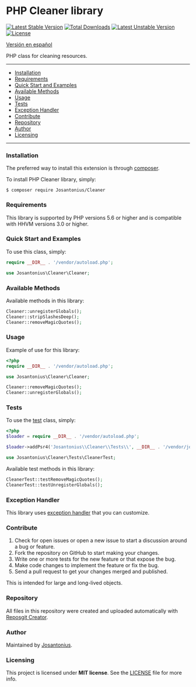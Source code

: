 # PHP Cleaner library

[![Latest Stable Version](https://poser.pugx.org/josantonius/cleaner/v/stable)](https://packagist.org/packages/josantonius/cleaner) [![Total Downloads](https://poser.pugx.org/josantonius/cleaner/downloads)](https://packagist.org/packages/josantonius/cleaner) [![Latest Unstable Version](https://poser.pugx.org/josantonius/cleaner/v/unstable)](https://packagist.org/packages/josantonius/cleaner) [![License](https://poser.pugx.org/josantonius/cleaner/license)](https://packagist.org/packages/josantonius/cleaner)

[Versión en español](README-ES.md)

PHP class for cleaning resources.

---

- [Installation](#installation)
- [Requirements](#requirements)
- [Quick Start and Examples](#quick-start-and-examples)
- [Available Methods](#available-methods)
- [Usage](#usage)
- [Tests](#tests)
- [Exception Handler](#exception-handler)
- [Contribute](#contribute)
- [Repository](#repository)
- [Author](#author)
- [Licensing](#licensing)

---

### Installation

The preferred way to install this extension is through [composer](http://getcomposer.org/download/).

To install PHP Cleaner library, simply:

    $ composer require Josantonius/Cleaner

### Requirements

This library is supported by PHP versions 5.6 or higher and is compatible with HHVM versions 3.0 or higher.

### Quick Start and Examples

To use this class, simply:

```php
require __DIR__ . '/vendor/autoload.php';

use Josantonius\Cleaner\Cleaner;
```
### Available Methods

Available methods in this library:

```php
Cleaner::unregisterGlobals();
Cleaner::stripSlashesDeep();
Cleaner::removeMagicQuotes();
```
### Usage

Example of use for this library:

```php
<?php
require __DIR__ . '/vendor/autoload.php';

use Josantonius\Cleaner\Cleaner;

Cleaner::removeMagicQuotes();
Cleaner::unregisterGlobals();
```

### Tests 

To use the [test](tests) class, simply:

```php
<?php
$loader = require __DIR__ . '/vendor/autoload.php';

$loader->addPsr4('Josantonius\\Cleaner\\Tests\\', __DIR__ . '/vendor/josantonius/cleaner/tests');

use Josantonius\Cleaner\Tests\CleanerTest;

```
Available test methods in this library:

```php
CleanerTest::testRemoveMagicQuotes();
CleanerTest::testUnregisterGlobals();
```

### Exception Handler

This library uses [exception handler](src/Exception) that you can customize.
### Contribute
1. Check for open issues or open a new issue to start a discussion around a bug or feature.
1. Fork the repository on GitHub to start making your changes.
1. Write one or more tests for the new feature or that expose the bug.
1. Make code changes to implement the feature or fix the bug.
1. Send a pull request to get your changes merged and published.

This is intended for large and long-lived objects.

### Repository

All files in this repository were created and uploaded automatically with [Reposgit Creator](https://github.com/Josantonius/BASH-Reposgit).

### Author

Maintained by [Josantonius](https://github.com/Josantonius/).

### Licensing

This project is licensed under **MIT license**. See the [LICENSE](LICENSE) file for more info.